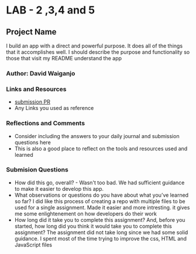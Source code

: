 # LAB - 2 ,3,4 and 5

## Project Name

I build an app with a direct and powerful purpose. It does all of the things that it accomplishes well. I should describe the purpose and functionality so those that visit my README understand the app

### Author: David Waiganjo

### Links and Resources

* [submission PR](http://xyz.com)
* Any Links you used as reference

### Reflections and Comments

* Consider including the answers to your daily journal and submission questions here
* This is also a good place to reflect on the tools and resources used and learned
### Submision Questions
* How did this go, overall? - Wasn't too bad. We had sufficient guidance to make it easier to develop this app.
* What observations or questions do you have about what you’ve learned so far? I did like this process of creating a repo with multiple files  to be used for a single assignment. Made it easier and more intresting. it gives me some enlightenement on how developers do their work 
* How long did it take you to complete this assignment? And, before you started, how long did you think it would take you to complete this assignment? The assignment did not take long since we had some solid guidance. I spent most of the time trying to improve the css, HTML and JavaScript files
